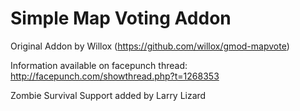 Simple Map Voting Addon
=======================

Original Addon by Willox (https://github.com/willox/gmod-mapvote)

Information available on facepunch thread: http://facepunch.com/showthread.php?t=1268353

Zombie Survival Support added by Larry Lizard
